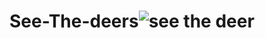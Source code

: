 # See-The-deers![see the deer](https://user-images.githubusercontent.com/99289954/192402232-d24b726c-779e-4cf5-8917-623520abe12d.jpg)
